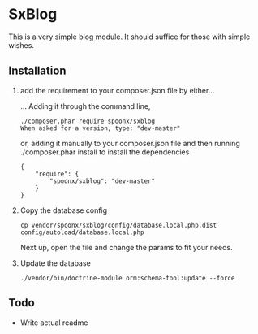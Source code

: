# SxBlog

This is a very simple blog module. It should suffice for those with simple wishes.

Installation
-------------
1. add the requirement to your composer.json file by either...

    ... Adding it through the command line,

    ```
    ./composer.phar require spoonx/sxblog
    When asked for a version, type: "dev-master"
    ```

    or, adding it manually to your composer.json file and then running ./composer.phar install to install the dependencies

    ```
    {
        "require": {
            "spoonx/sxblog": "dev-master"
        }
    }
    ```

2. Copy the database config

    `cp vendor/spoonx/sxblog/config/database.local.php.dist config/autoload/database.local.php`

    Next up, open the file and change the params to fit your needs.

3. Update the database

    `./vendor/bin/doctrine-module orm:schema-tool:update --force`

Todo
--------
* Write actual readme
